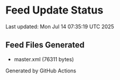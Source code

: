 # Feed Update Status
Last updated: Mon Jul 14 07:35:19 UTC 2025

## Feed Files Generated
- master.xml (76311 bytes)

Generated by GitHub Actions
